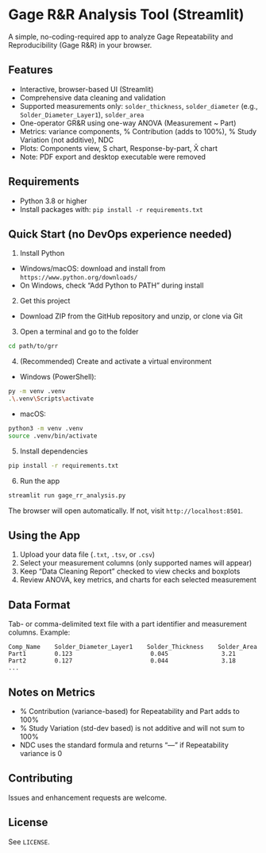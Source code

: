# Gage R&R Analysis Tool (Streamlit)

A simple, no-coding-required app to analyze Gage Repeatability and Reproducibility (Gage R&R) in your browser.

## Features

- Interactive, browser-based UI (Streamlit)
- Comprehensive data cleaning and validation
- Supported measurements only: `solder_thickness`, `solder_diameter` (e.g., `Solder_Diameter_Layer1`), `solder_area`
- One-operator GR&R using one-way ANOVA (Measurement ~ Part)
- Metrics: variance components, % Contribution (adds to 100%), % Study Variation (not additive), NDC
- Plots: Components view, S chart, Response-by-part, X̄ chart
- Note: PDF export and desktop executable were removed

## Requirements

- Python 3.8 or higher
- Install packages with: `pip install -r requirements.txt`

## Quick Start (no DevOps experience needed)

1) Install Python
- Windows/macOS: download and install from `https://www.python.org/downloads/`
- On Windows, check “Add Python to PATH” during install

2) Get this project
- Download ZIP from the GitHub repository and unzip, or clone via Git

3) Open a terminal and go to the folder
```bash
cd path/to/grr
```

4) (Recommended) Create and activate a virtual environment
- Windows (PowerShell):
```bash
py -m venv .venv
.\.venv\Scripts\activate
```
- macOS:
```bash
python3 -m venv .venv
source .venv/bin/activate
```

5) Install dependencies
```bash
pip install -r requirements.txt
```

6) Run the app
```bash
streamlit run gage_rr_analysis.py
```
The browser will open automatically. If not, visit `http://localhost:8501`.

## Using the App
1) Upload your data file (`.txt`, `.tsv`, or `.csv`)
2) Select your measurement columns (only supported names will appear)
3) Keep “Data Cleaning Report” checked to view checks and boxplots
4) Review ANOVA, key metrics, and charts for each selected measurement

## Data Format

Tab- or comma-delimited text file with a part identifier and measurement columns. Example:

```
Comp_Name    Solder_Diameter_Layer1    Solder_Thickness    Solder_Area
Part1        0.123                      0.045               3.21
Part2        0.127                      0.044               3.18
...
```

## Notes on Metrics
- % Contribution (variance-based) for Repeatability and Part adds to 100%
- % Study Variation (std-dev based) is not additive and will not sum to 100%
- NDC uses the standard formula and returns “—” if Repeatability variance is 0

## Contributing
Issues and enhancement requests are welcome.

## License
See `LICENSE`.